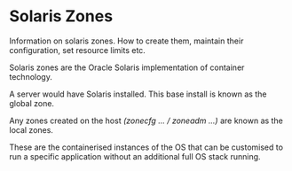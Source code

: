 # Solaris Zones

Information on solaris zones. How to create them, maintain their configuration, set resource limits etc.

Solaris zones are the Oracle Solaris implementation of container technology.

A server would have Solaris installed. This base install is known as the global zone.

Any zones created on the host *(zonecfg ... / zoneadm ...)* are known as the local zones.

These are the containerised instances of the OS that can be customised to run a specific application without an additional full OS stack running.
